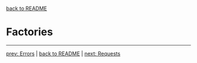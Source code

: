 [back to README](../README.md)
# Factories

*****

[prev: Errors](../docs/06-errors.md) | [back to README](../README.md) | [next: Requests](../docs/08-request.md)
